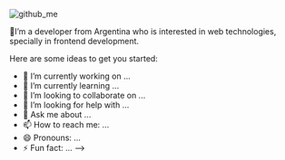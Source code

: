 
![github_me](https://user-images.githubusercontent.com/50279534/108158151-177e0300-70c3-11eb-8a21-229bfc75f799.png)

📌I’m a developer from Argentina who is interested in web technologies, specially in frontend development.


Here are some ideas to get you started:

- 🔭 I’m currently working on ...
- 🌱 I’m currently learning ...
- 👯 I’m looking to collaborate on ...
- 🤔 I’m looking for help with ...
- 💬 Ask me about ...
- 📫 How to reach me: ...
- 😄 Pronouns: ...
- ⚡ Fun fact: ...
-->
